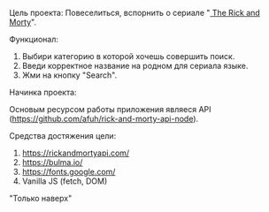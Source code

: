 

Цель проекта:
Повеселиться, вспорнить о сериале "<a href="https://marselburdo.github.io/Rick-Motry-Universe/" rel="nofollow"> The Rick and Morty</a>".

Функционал:

1. Выбири категорию в которой хочешь совершить поиск.
2. Введи корректное название на родном для сериала языке.
3. Жми на кнопку "Search".

Начинка проекта:

Основым ресурсом работы приложения являеся API (https://github.com/afuh/rick-and-morty-api-node).

Средства достяжения цели:

1. https://rickandmortyapi.com/
2. https://bulma.io/
3. https://fonts.google.com/
4. Vanilla JS (fetch, DOM)


"Только наверх"


